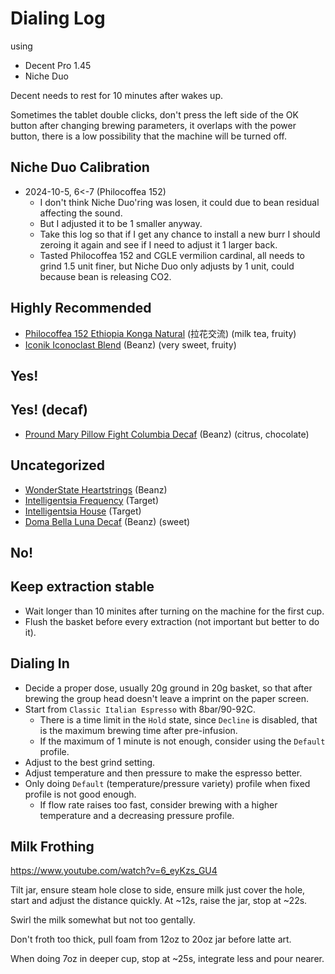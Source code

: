 # Dialing Log

using

- Decent Pro 1.45
- Niche Duo

Decent needs to rest for 10 minutes after wakes up.

Sometimes the tablet double clicks, don't press the left side of the OK button after changing brewing parameters, it overlaps with the power button, there is a low possibility that the machine will be turned off. 

## Niche Duo Calibration

- 2024-10-5, 6<-7 (Philocoffea 152)
  - I don't think Niche Duo'ring was losen, it could due to bean residual affecting the sound.
  - But I adjusted it to be 1 smaller anyway.
  - Take this log so that if I get any chance to install a new burr I should zeroing it again and see if I need to adjust it 1 larger back.
  - Tasted Philocoffea 152 and CGLE vermilion cardinal, all needs to grind 1.5 unit finer, but Niche Duo only adjusts by 1 unit, could because bean is releasing CO2.

## Highly Recommended

- [Philocoffea 152 Ethiopia Konga Natural](./2024-9/Philocoffea-152.md) (拉花交流) (milk tea, fruity)
- [Iconik Iconoclast Blend](./2024-9/Iconik-Iconoclast-Blend.md) (Beanz) (very sweet, fruity)

## Yes!

## Yes! (decaf)

- [Pround Mary Pillow Fight Columbia Decaf](./2024-9/Proud-Mary-Pillow-Fight-Columbia-Decaf.md) (Beanz) (citrus, chocolate)

## Uncategorized

- [WonderState Heartstrings](./2024-9/WonderState-Heartstrings.md) (Beanz)
- [Intelligentsia Frequency](./2024-9/Intelligentsia-Frequency.md) (Target)
- [Intelligentsia House](./2024-9/Intelligentsia-House.md) (Target)
- [Doma Bella Luna Decaf](./2024-9/Doma-Bella-Luna-Decaf.md) (Beanz) (sweet)

## No!

## Keep extraction stable

- Wait longer than 10 minites after turning on the machine for the first cup.
- Flush the basket before every extraction (not important but better to do it).

## Dialing In

- Decide a proper dose, usually 20g ground in 20g basket, so that after brewing the group head doesn't leave a imprint on the paper screen.
- Start from `Classic Italian Espresso` with 8bar/90-92C.
  - There is a time limit in the `Hold` state, since `Decline` is disabled, that is the maximum brewing time after pre-infusion.
  - If the maximum of 1 minute is not enough, consider using the `Default` profile.
- Adjust to the best grind setting.
- Adjust temperature and then pressure to make the espresso better.
- Only doing `Default` (temperature/pressure variety) profile when fixed profile is not good enough.
  - If flow rate raises too fast, consider brewing with a higher temperature and a decreasing pressure profile.

## Milk Frothing

https://www.youtube.com/watch?v=6_eyKzs_GU4

Tilt jar,
ensure steam hole close to side,
ensure milk just cover the hole,
start and adjust the distance quickly.
At \~12s, raise the jar, stop at \~22s.

Swirl the milk somewhat but not too gentally.

Don't froth too thick,
pull foam from 12oz to 20oz jar before latte art.

When doing 7oz in deeper cup,
stop at \~25s,
integrate less and pour nearer.

